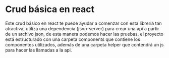# Crud básica en react

Este crud básico en react te puede ayudar a comenzar con esta librería tan atractiva, utiliza una dependencia (json-server) para crear una api a partir de un archivo json, de esta manera podemos hacer las pruebas, el proyecto está estructurado con una carpeta components que contiene los componentes utilizados, además de una carpeta helper que contendrá un js para hacer las llamadas a la api. 


